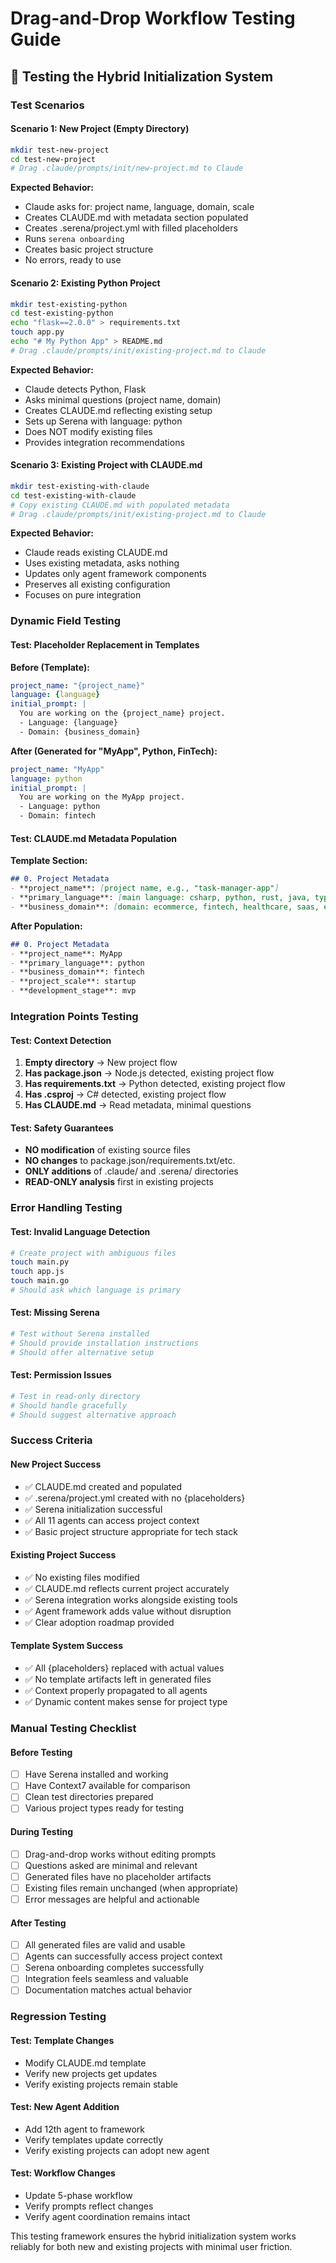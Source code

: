 # Drag-and-Drop Workflow Testing Guide

## 🧪 Testing the Hybrid Initialization System

### Test Scenarios

#### Scenario 1: New Project (Empty Directory)
```bash
mkdir test-new-project
cd test-new-project
# Drag .claude/prompts/init/new-project.md to Claude
```

**Expected Behavior:**
- Claude asks for: project name, language, domain, scale
- Creates CLAUDE.md with metadata section populated
- Creates .serena/project.yml with filled placeholders
- Runs `serena onboarding`
- Creates basic project structure
- No errors, ready to use

#### Scenario 2: Existing Python Project
```bash
mkdir test-existing-python
cd test-existing-python
echo "flask==2.0.0" > requirements.txt
touch app.py
echo "# My Python App" > README.md
# Drag .claude/prompts/init/existing-project.md to Claude
```

**Expected Behavior:**
- Claude detects Python, Flask
- Asks minimal questions (project name, domain)
- Creates CLAUDE.md reflecting existing setup
- Sets up Serena with language: python
- Does NOT modify existing files
- Provides integration recommendations

#### Scenario 3: Existing Project with CLAUDE.md
```bash
mkdir test-existing-with-claude
cd test-existing-with-claude
# Copy existing CLAUDE.md with populated metadata
# Drag .claude/prompts/init/existing-project.md to Claude
```

**Expected Behavior:**
- Claude reads existing CLAUDE.md
- Uses existing metadata, asks nothing
- Updates only agent framework components
- Preserves all existing configuration
- Focuses on pure integration

### Dynamic Field Testing

#### Test: Placeholder Replacement in Templates

**Before (Template):**
```yaml
project_name: "{project_name}"
language: {language}
initial_prompt: |
  You are working on the {project_name} project.
  - Language: {language}
  - Domain: {business_domain}
```

**After (Generated for "MyApp", Python, FinTech):**
```yaml
project_name: "MyApp"
language: python
initial_prompt: |
  You are working on the MyApp project.
  - Language: python
  - Domain: fintech
```

#### Test: CLAUDE.md Metadata Population

**Template Section:**
```markdown
## 0. Project Metadata
- **project_name**: [project name, e.g., "task-manager-app"]
- **primary_language**: [main language: csharp, python, rust, java, typescript, go, cpp, ruby]
- **business_domain**: [domain: ecommerce, fintech, healthcare, saas, enterprise, iot, etc.]
```

**After Population:**
```markdown
## 0. Project Metadata
- **project_name**: MyApp
- **primary_language**: python
- **business_domain**: fintech
- **project_scale**: startup
- **development_stage**: mvp
```

### Integration Points Testing

#### Test: Context Detection
1. **Empty directory** → New project flow
2. **Has package.json** → Node.js detected, existing project flow
3. **Has requirements.txt** → Python detected, existing project flow
4. **Has .csproj** → C# detected, existing project flow
5. **Has CLAUDE.md** → Read metadata, minimal questions

#### Test: Safety Guarantees
- **NO modification** of existing source files
- **NO changes** to package.json/requirements.txt/etc.
- **ONLY additions** of .claude/ and .serena/ directories
- **READ-ONLY analysis** first in existing projects

### Error Handling Testing

#### Test: Invalid Language Detection
```bash
# Create project with ambiguous files
touch main.py
touch app.js
touch main.go
# Should ask which language is primary
```

#### Test: Missing Serena
```bash
# Test without Serena installed
# Should provide installation instructions
# Should offer alternative setup
```

#### Test: Permission Issues
```bash
# Test in read-only directory
# Should handle gracefully
# Should suggest alternative approach
```

### Success Criteria

#### New Project Success
- ✅ CLAUDE.md created and populated
- ✅ .serena/project.yml created with no {placeholders}
- ✅ Serena initialization successful
- ✅ All 11 agents can access project context
- ✅ Basic project structure appropriate for tech stack

#### Existing Project Success  
- ✅ No existing files modified
- ✅ CLAUDE.md reflects current project accurately
- ✅ Serena integration works alongside existing tools
- ✅ Agent framework adds value without disruption
- ✅ Clear adoption roadmap provided

#### Template System Success
- ✅ All {placeholders} replaced with actual values
- ✅ No template artifacts left in generated files
- ✅ Context properly propagated to all agents
- ✅ Dynamic content makes sense for project type

### Manual Testing Checklist

#### Before Testing
- [ ] Have Serena installed and working
- [ ] Have Context7 available for comparison
- [ ] Clean test directories prepared
- [ ] Various project types ready for testing

#### During Testing
- [ ] Drag-and-drop works without editing prompts
- [ ] Questions asked are minimal and relevant
- [ ] Generated files have no placeholder artifacts
- [ ] Existing files remain unchanged (when appropriate)
- [ ] Error messages are helpful and actionable

#### After Testing
- [ ] All generated files are valid and usable
- [ ] Agents can successfully access project context
- [ ] Serena onboarding completes successfully
- [ ] Integration feels seamless and valuable
- [ ] Documentation matches actual behavior

### Regression Testing

#### Test: Template Changes
- Modify CLAUDE.md template
- Verify new projects get updates
- Verify existing projects remain stable

#### Test: New Agent Addition
- Add 12th agent to framework
- Verify templates update correctly
- Verify existing projects can adopt new agent

#### Test: Workflow Changes
- Update 5-phase workflow
- Verify prompts reflect changes
- Verify agent coordination remains intact

This testing framework ensures the hybrid initialization system works reliably for both new and existing projects with minimal user friction.